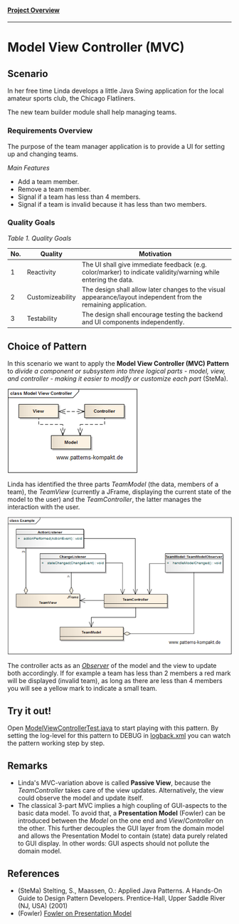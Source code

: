 #### [Project Overview](../../../../../../../README.md)
----

# Model View Controller (MVC)

## Scenario

In her free time Linda develops a little Java Swing application for the local amateur sports club, the Chicago Flatliners.

The new team builder module shall help managing teams.

### Requirements Overview

The purpose of the team manager application is to provide a UI for setting up and changing teams.

_Main Features_

* Add a team member.
* Remove a team member.
* Signal if a team has less than 4 members.
* Signal if a team is invalid because it has less than two members.

### Quality Goals

_Table 1. Quality Goals_

No.|Quality|Motivation
---|-------|----------
1|Reactivity|The UI shall give immediate feedback (e.g. color/marker) to indicate validity/warning while entering the data.
2|Customizeability|The design shall allow later changes to the visual appearance/layout independent from the remaining application.
3|Testability|The design shall encourage testing the backend and UI components independently.

## Choice of Pattern
In this scenario we want to apply the **Model View Controller (MVC) Pattern** to _divide a component or subsystem into three logical parts - model, view, and controller - making it easier to modify or customize each part_ (SteMa). 

![Test](../../../../../../../doc/patterns/images/model_view_controller_cn.png)

Linda has identified the three parts _TeamModel_ (the data, members of a team), the _TeamView_ (currently a JFrame, displaying the current state of the model to the user) and the _TeamController_, the latter manages the interaction with the user.

![Test](../../../../../../../doc/patterns/images/model_view_controller_cx.png)

The controller acts as an _[Observer](../observer/README.md)_ of the model and the view to update both accordingly. If for example a team has less than 2 members a red mark will be displayed (invalid team), as long as there are less than 4 members you will see a yellow mark to indicate a small team.

## Try it out!

Open [ModelViewControllerTest.java](ModelViewControllerTest.java) to start playing with this pattern. By setting the log-level for this pattern to DEBUG in [logback.xml](../../../../../../../src/main/resources/logback.xml) you can watch the pattern working step by step.

## Remarks
* Linda's MVC-variation above is called **Passive View**, because the _TeamController_ takes care of the view updates. Alternatively, the view could observe the model and update itself.
* The classical 3-part MVC implies a high coupling of GUI-aspects to the basic data model. To avoid that, a **Presentation Model** (Fowler) can be introduced between the _Model_ on the one end and _View_/_Controller_ on the other. This further decouples the GUI layer from the domain model and allows the Presentation Model to contain (state) data purely related to GUI display. In other words: GUI aspects should not pollute the domain model.

## References

* (SteMa) Stelting, S., Maassen, O.: Applied Java Patterns. A Hands-On Guide to Design Pattern Developers. Prentice-Hall, Upper Saddle River (NJ, USA) (2001)
* (Fowler) [Fowler on Presentation Model](https://martinfowler.com/eaaDev/PresentationModel.html)
